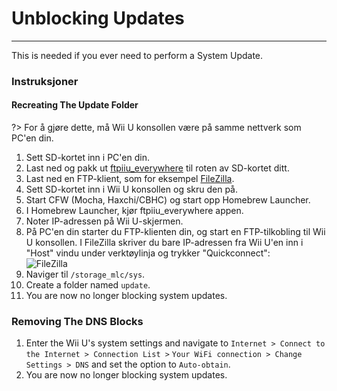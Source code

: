 # Unblocking Updates
---
This is needed if you ever need to perform a System Update.

### Instruksjoner

<!-- tabs:start -->

#### **Recreating The Update Folder**

?> For å gjøre dette, må Wii U konsollen være på samme nettverk som PC'en din.
1. Sett SD-kortet inn i PC'en din.
1. Last ned og pakk ut [ftpiiu_everywhere](http://wiiubru.com/appstore/zips/fpiiu-cbhc.zip) til roten av SD-kortet ditt.
1. Last ned en FTP-klient, som for eksempel [FileZilla](https://filezilla-project.org/download.php?show_all=1).
1. Sett SD-kortet inn i Wii U konsollen og skru den på.
1. Start CFW (Mocha, Haxchi/CBHC) og start opp Homebrew Launcher.
1. I Homebrew Launcher, kjør ftpiiu_everywhere appen.
1. Noter IP-adressen på Wii U-skjermen.
1. På PC'en din starter du FTP-klienten din, og start en FTP-tilkobling til Wii U konsollen. I FileZilla skriver du bare IP-adressen fra Wii U'en inn i "Host" vindu under verktøylinja og trykker "Quickconnect": <br><img src="docs/assets/img/FTP.png" alt="FileZilla" />
1. Naviger til `/storage_mlc/sys`.
1. Create a folder named `update`.
1. You are now no longer blocking system updates.

### **Removing The DNS Blocks**

1. Enter the Wii U's system settings and navigate to `Internet > Connect to the Internet > Connection List >` `Your WiFi connection > Change Settings > DNS` and set the option to `Auto-obtain`.
1. You are now no longer blocking system updates.

<!-- tabs:end -->
